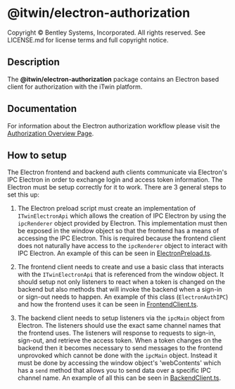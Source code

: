 # @itwin/electron-authorization

Copyright © Bentley Systems, Incorporated. All rights reserved. See LICENSE.md for license terms and full copyright notice.

## Description

The __@itwin/electron-authorization__ package contains an Electron based client for authorization with the iTwin platform.

## Documentation

For information about the Electron authorization workflow please visit the [Authorization Overview Page](https://developer.bentley.com/apis/overview/authorization/#authorizesinglepageapplicationsspaanddesktopmobileapplicationsnative).

## How to setup

The Electron frontend and backend auth clients communicate via Electron's IPC Electron in order to exchange login and access token information. The Electron must be setup correctly for it to work. There are 3 general steps to set this up:

1. The Electron preload script must create an implementation of `ITwinElectronApi` which allows the creation of IPC Electron by using the `ipcRenderer` object provided by Electron. This implementation must then be exposed in the window object so that the frontend has a means of accessing the IPC Electron. This is required because the frontend client does not naturally have access to the `ipcRenderer` object to interact with IPC Electron. An example of this can be seen in [ElectronPreload.ts](./src/frontend/ElectronPreload.ts).

2. The frontend client needs to create and use a basic class that interacts with the `ITwinElectronApi` that is referenced from the window object. It should setup not only listeners to react when a token is changed on the backend but also methods that will invoke the backend when a sign-in or sign-out needs to happen. An example of this class (`ElectronAuthIPC`) and how the frontend uses it can be seen in [FrontendClient.ts](./src/frontend/FrontendClient.ts).

3. The backend client needs to setup listeners via the `ipcMain` object from Electron. The listeners should use the exact same channel names that the frontend uses. The listeners will response to requests to sign-in, sign-out, and retrieve the access token. When a token changes on the backend then it becomes necessary to send messages to the frontend unprovoked which cannot be done with the `ipcMain` object. Instead it must be done by accessing the window object's 'webContents' which has a `send` method that allows you to send data over a specific IPC channel name. An example of all this can be seen in [BackendClient.ts](./src/backend/BackendClient.ts).
